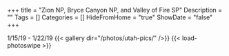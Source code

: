 +++
title = "Zion NP, Bryce Canyon NP, and Valley of Fire SP"
Description = ""
Tags = []
Categories = []
HideFromHome = "true"
ShowDate = "false"
+++

1/15/19 - 1/22/19
{{< gallery dir="/photos/utah-pics/" />}} {{< load-photoswipe >}}
